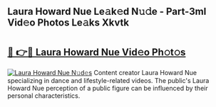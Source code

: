 ## Laura Howard Nue Le𝚊k𝚎d N𝚞𝚍e - Part-3ml Vid𝚎o Photos Le𝚊ks Xkvtk

# <h2><a href="http://fbag6o.evod.top/?m=Laura+Howard+Nue">🔗 👉🔴 Laura Howard Nue Vid𝚎o Ph𝚘t𝚘s</a></h2>

[![Laura Howard Nue N𝚞d𝚎s](https://i.imgur.com/8V9OHl7.gif)](http://fbag6o.evod.top/?m=Laura+Howard+Nue)
Content creator Laura Howard Nue specializing in dance and lifestyle-related videos. The public's Laura Howard Nue perception of a public figure can be influenced by their personal characteristics. 
